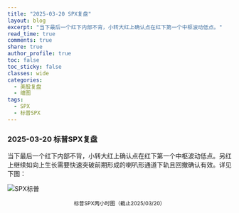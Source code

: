```yaml
---
title: "2025-03-20 SPX复盘"
layout: blog
excerpt: "当下最后一个红下内部不背，小转大红上确认点在红下第一个中枢波动低点。"
read_time: true
comments: true
share: true
author_profile: true
toc: false
toc_sticky: false
classes: wide
categories:
  - 美股复盘
  - 缠图
tags:
  - SPX
  - 标普SPX
---
```


### 2025-03-20 标普SPX复盘
当下最后一个红下内部不背，小转大红上确认点在红下第一个中枢波动低点。另红上继续如向上生长需要快速突破前期形成的喇叭形通道下轨且回撤确认有效。详见下图：

![SPX标普](https://image.olim.cc/2025/SPX-20250320-m15-c.jpeg)
<small><center>标普SPX两小时图（截止2025/03/20）</center></small>　




